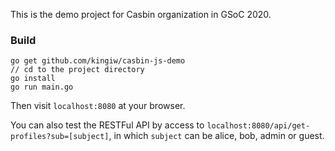 This is the demo project for Casbin organization in GSoC 2020.

### Build
```
go get github.com/kingiw/casbin-js-demo
// cd to the project directory
go install
go run main.go
```
Then visit `localhost:8080` at your browser. 

You can also test the RESTFul API by access to `localhost:8080/api/get-profiles?sub=[subject]`, in which `subject` can be alice, bob, admin or guest.